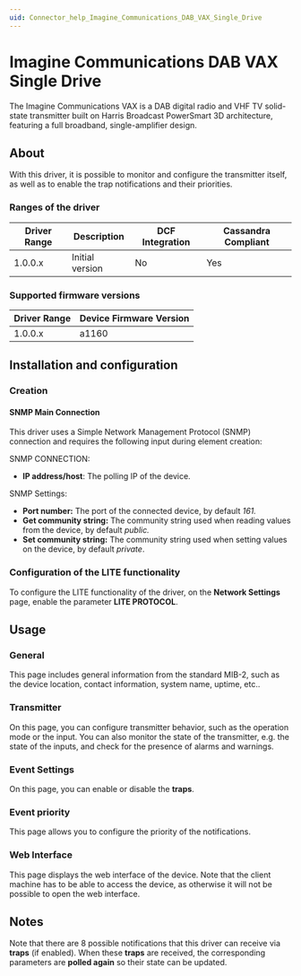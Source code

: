 ```yaml
---
uid: Connector_help_Imagine_Communications_DAB_VAX_Single_Drive
---
```


# Imagine Communications DAB VAX Single Drive

The Imagine Communications VAX is a DAB digital radio and VHF TV solid-state transmitter built on Harris Broadcast PowerSmart 3D architecture, featuring a full broadband, single-amplifier design.

## About

With this driver, it is possible to monitor and configure the transmitter itself, as well as to enable the trap notifications and their priorities.

### Ranges of the driver

| **Driver Range** | **Description** | **DCF Integration** | **Cassandra Compliant** |
|------------------|-----------------|---------------------|-------------------------|
| 1.0.0.x          | Initial version | No                  | Yes                     |

### Supported firmware versions

| **Driver Range** | **Device Firmware Version** |
|------------------|-----------------------------|
| 1.0.0.x          | a1160                       |

## Installation and configuration

### Creation

#### SNMP Main Connection

This driver uses a Simple Network Management Protocol (SNMP) connection and requires the following input during element creation:

SNMP CONNECTION:

- **IP address/host**: The polling IP of the device.

SNMP Settings:

- **Port number:** The port of the connected device, by default *161.*
- **Get community string:** The community string used when reading values from the device, by default *public.*
- **Set community string:** The community string used when setting values on the device, by default *private*.

### Configuration of the LITE functionality

To configure the LITE functionality of the driver, on the **Network Settings** page, enable the parameter **LITE PROTOCOL**.

## Usage

### General

This page includes general information from the standard MIB-2, such as the device location, contact information, system name, uptime, etc..

### Transmitter

On this page, you can configure transmitter behavior, such as the operation mode or the input. You can also monitor the state of the transmitter, e.g. the state of the inputs, and check for the presence of alarms and warnings.

### Event Settings

On this page, you can enable or disable the **traps**.

### Event priority

This page allows you to configure the priority of the notifications.

### Web Interface

This page displays the web interface of the device. Note that the client machine has to be able to access the device, as otherwise it will not be possible to open the web interface.

## Notes

Note that there are 8 possible notifications that this driver can receive via **traps** (if enabled). When these **traps** are received, the corresponding parameters are **polled again** so their state can be updated.
